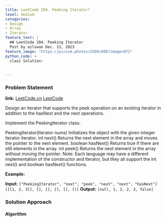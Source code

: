 ```yaml
---
title: LeetCode 284. Peeking Iterator*
level: medium
categories:
- Design
- Array
- Iterator
feature_text: |
  ## LeetCode 284. Peeking Iterator
  Post by ailswan Dec. 13, 2023
feature_image: "https://picsum.photos/2560/600?image=872"
python_code: >
  class Solution:
      
         
---
```


### Problem Statement
**link:**
[LeetCode.cn](https://leetcode.cn/problems/peeking-iterator/)
[LeetCode](https://leetcode.com/problems/peeking-iterator/)

Design an iterator that supports the peek operation on an existing iterator in addition to the hasNext and the next operations.

Implement the PeekingIterator class:

PeekingIterator(Iterator<int> nums) Initializes the object with the given integer iterator iterator.
int next() Returns the next element in the array and moves the pointer to the next element.
boolean hasNext() Returns true if there are still elements in the array.
int peek() Returns the next element in the array without moving the pointer.
Note: Each language may have a different implementation of the constructor and Iterator, but they all support the int next() and boolean hasNext() functions.

 
**Example:**

**Input:** `["PeekingIterator", "next", "peek", "next", "next", "hasNext"][[[1, 2, 3]], [], [], [], [], []]`
**Output:** `[null, 1, 2, 2, 3, false]`

### Solution Approach
 

#### Algorithm
 